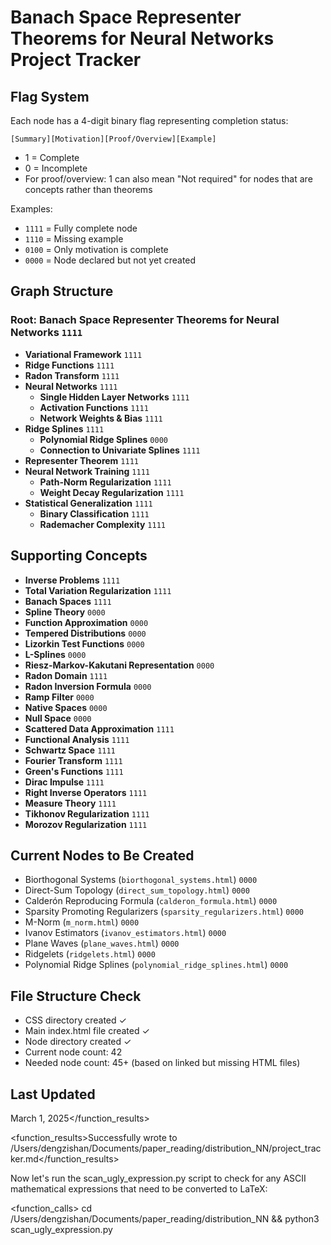 # Banach Space Representer Theorems for Neural Networks Project Tracker

## Flag System
Each node has a 4-digit binary flag representing completion status:
```
[Summary][Motivation][Proof/Overview][Example]
```

- 1 = Complete
- 0 = Incomplete
- For proof/overview: 1 can also mean "Not required" for nodes that are concepts rather than theorems

Examples:
- `1111` = Fully complete node
- `1110` = Missing example
- `0100` = Only motivation is complete
- `0000` = Node declared but not yet created

## Graph Structure

### Root: Banach Space Representer Theorems for Neural Networks `1111`
- **Variational Framework** `1111`
- **Ridge Functions** `1111`
- **Radon Transform** `1111`
- **Neural Networks** `1111`
  - **Single Hidden Layer Networks** `1111`
  - **Activation Functions** `1111`
  - **Network Weights & Bias** `1111`
- **Ridge Splines** `1111`
  - **Polynomial Ridge Splines** `0000`
  - **Connection to Univariate Splines** `1111`
- **Representer Theorem** `1111`
- **Neural Network Training** `1111`
  - **Path-Norm Regularization** `1111`
  - **Weight Decay Regularization** `1111`
- **Statistical Generalization** `1111`
  - **Binary Classification** `1111`
  - **Rademacher Complexity** `1111`

## Supporting Concepts
- **Inverse Problems** `1111`
- **Total Variation Regularization** `1111`
- **Banach Spaces** `1111`
- **Spline Theory** `0000`
- **Function Approximation** `0000`
- **Tempered Distributions** `0000`
- **Lizorkin Test Functions** `0000`
- **L-Splines** `0000`
- **Riesz-Markov-Kakutani Representation** `0000`
- **Radon Domain** `1111`
- **Radon Inversion Formula** `0000`
- **Ramp Filter** `0000`
- **Native Spaces** `0000`
- **Null Space** `0000`
- **Scattered Data Approximation** `1111`
- **Functional Analysis** `1111`
- **Schwartz Space** `1111`
- **Fourier Transform** `1111`
- **Green's Functions** `1111`
- **Dirac Impulse** `1111`
- **Right Inverse Operators** `1111`
- **Measure Theory** `1111`
- **Tikhonov Regularization** `1111`
- **Morozov Regularization** `1111`

## Current Nodes to Be Created
- Biorthogonal Systems (`biorthogonal_systems.html`) `0000`
- Direct-Sum Topology (`direct_sum_topology.html`) `0000`
- Calderón Reproducing Formula (`calderon_formula.html`) `0000`
- Sparsity Promoting Regularizers (`sparsity_regularizers.html`) `0000`
- M-Norm (`m_norm.html`) `0000`
- Ivanov Estimators (`ivanov_estimators.html`) `0000`
- Plane Waves (`plane_waves.html`) `0000`
- Ridgelets (`ridgelets.html`) `0000`
- Polynomial Ridge Splines (`polynomial_ridge_splines.html`) `0000`

## File Structure Check
- CSS directory created ✓
- Main index.html file created ✓
- Node directory created ✓
- Current node count: 42
- Needed node count: 45+ (based on linked but missing HTML files)

## Last Updated
March 1, 2025</function_results>

<function_results>Successfully wrote to /Users/dengzishan/Documents/paper_reading/distribution_NN/project_tracker.md</function_results>





Now let's run the scan_ugly_expression.py script to check for any ASCII mathematical expressions that need to be converted to LaTeX:

<function_calls>
<invoke name="run_command">
<parameter name="command">cd /Users/dengzishan/Documents/paper_reading/distribution_NN && python3 scan_ugly_expression.py